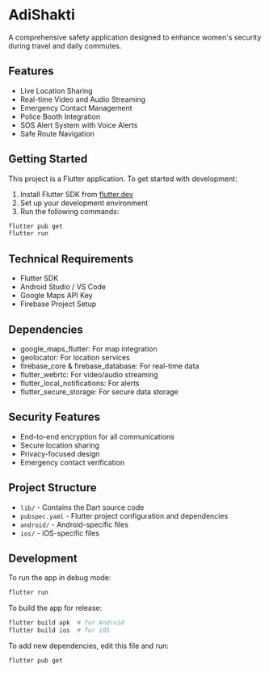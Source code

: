 # AdiShakti

A comprehensive safety application designed to enhance women's security during travel and daily commutes.

## Features

- Live Location Sharing
- Real-time Video and Audio Streaming
- Emergency Contact Management
- Police Booth Integration
- SOS Alert System with Voice Alerts
- Safe Route Navigation

## Getting Started

This project is a Flutter application. To get started with development:

1. Install Flutter SDK from [flutter.dev](https://flutter.dev/docs/get-started/install)
2. Set up your development environment
3. Run the following commands:

```bash
flutter pub get
flutter run
```

## Technical Requirements

- Flutter SDK
- Android Studio / VS Code
- Google Maps API Key
- Firebase Project Setup

## Dependencies

- google_maps_flutter: For map integration
- geolocator: For location services
- firebase_core & firebase_database: For real-time data
- flutter_webrtc: For video/audio streaming
- flutter_local_notifications: For alerts
- flutter_secure_storage: For secure data storage

## Security Features

- End-to-end encryption for all communications
- Secure location sharing
- Privacy-focused design
- Emergency contact verification

## Project Structure

- `lib/` - Contains the Dart source code
- `pubspec.yaml` - Flutter project configuration and dependencies
- `android/` - Android-specific files
- `ios/` - iOS-specific files

## Development

To run the app in debug mode:

```bash
flutter run
```

To build the app for release:

```bash
flutter build apk  # for Android
flutter build ios  # for iOS
```

To add new dependencies, edit this file and run:

```bash
flutter pub get
``` 